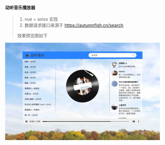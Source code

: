 #### 动听音乐播放器
> 1. vue + axios 实现
> 2. 数据请求接口来源于 https://autumnfish.cn/search
> 
> 效果预览图如下

![](./assets/music-player-view.jpg)